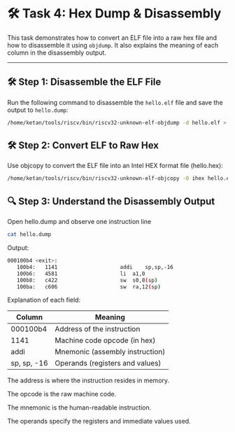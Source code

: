 # 🛠️ Task 4: Hex Dump & Disassembly

This task demonstrates how to convert an ELF file into a raw hex file and how to disassemble it using `objdump`. It also explains the meaning of each column in the disassembly output.

---

## 🛠️ Step 1: Disassemble the ELF File

Run the following command to disassemble the `hello.elf` file and save the output to `hello.dump`:

```bash
/home/ketan/tools/riscv/bin/riscv32-unknown-elf-objdump -d hello.elf > hello.dump
```

## 🛠️ Step 2: Convert ELF to Raw Hex
Use objcopy to convert the ELF file into an Intel HEX format file (hello.hex):

```bash
/home/ketan/tools/riscv/bin/riscv32-unknown-elf-objcopy -O ihex hello.elf hello.hex
```

## 🔍 Step 3: Understand the Disassembly Output
Open hello.dump and observe one instruction line

```bash
cat hello.dump
```

Output:

```bash
000100b4 <exit>:
   100b4:	1141                	addi	sp,sp,-16
   100b6:	4581                	li	a1,0
   100b8:	c422                	sw	s0,8(sp)
   100ba:	c606                	sw	ra,12(sp)
```

Explanation of each field:

| Column       | Meaning                           |
|--------------|---------------------------------|
| 000100b4     | Address of the instruction       |
| 1141         | Machine code opcode (in hex)     |
| addi         | Mnemonic (assembly instruction) |
| sp, sp, -16  | Operands (registers and values)  |

The address is where the instruction resides in memory.

The opcode is the raw machine code.

The mnemonic is the human-readable instruction.

The operands specify the registers and immediate values used.
